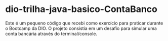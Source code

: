 # dio-trilha-java-basico-ContaBanco
Este é um pequeno código que recebi como exercício para praticar durante o Bootcamp da DIO. O projeto consistia em um desafio para simular uma conta bancária através do terminal/console.

